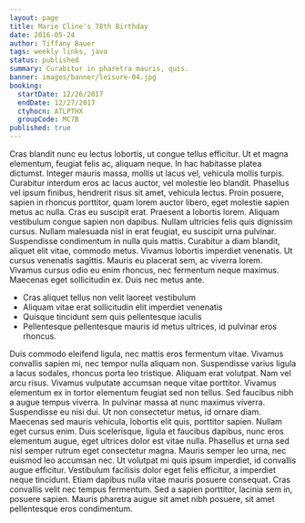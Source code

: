 ```yaml
---
layout: page
title: Marie Cline's 78th Birthday
date: 2016-05-24
author: Tiffany Bauer
tags: weekly links, java
status: published
summary: Curabitur in pharetra mauris, quis.
banner: images/banner/leisure-04.jpg
booking:
  startDate: 12/26/2017
  endDate: 12/27/2017
  ctyhocn: ATLPTHX
  groupCode: MC7B
published: true
---
```

Cras blandit nunc eu lectus lobortis, ut congue tellus efficitur. Ut et magna elementum, feugiat felis ac, aliquam neque. In hac habitasse platea dictumst. Integer mauris massa, mollis ut lacus vel, vehicula mollis turpis. Curabitur interdum eros ac lacus auctor, vel molestie leo blandit. Phasellus vel ipsum finibus, hendrerit risus sit amet, vehicula lectus. Proin posuere, sapien in rhoncus porttitor, quam lorem auctor libero, eget molestie sapien metus ac nulla. Cras eu suscipit erat. Praesent a lobortis lorem. Aliquam vestibulum congue sapien non dapibus. Nullam ultricies felis quis dignissim cursus. Nullam malesuada nisl in erat feugiat, eu suscipit urna pulvinar.
Suspendisse condimentum in nulla quis mattis. Curabitur a diam blandit, aliquet elit vitae, commodo metus. Vivamus lobortis imperdiet venenatis. Ut cursus venenatis sagittis. Mauris eu placerat sem, ac viverra lorem. Vivamus cursus odio eu enim rhoncus, nec fermentum neque maximus. Maecenas eget sollicitudin ex. Duis nec metus ante.

* Cras aliquet tellus non velit laoreet vestibulum
* Aliquam vitae erat sollicitudin elit imperdiet venenatis
* Quisque tincidunt sem quis pellentesque iaculis
* Pellentesque pellentesque mauris id metus ultrices, id pulvinar eros rhoncus.

Duis commodo eleifend ligula, nec mattis eros fermentum vitae. Vivamus convallis sapien mi, nec tempor nulla aliquam non. Suspendisse varius ligula a lacus sodales, rhoncus porta leo tristique. Aliquam erat volutpat. Nam vel arcu risus. Vivamus vulputate accumsan neque vitae porttitor. Vivamus elementum ex in tortor elementum feugiat sed non tellus.
Sed faucibus nibh a augue tempus viverra. In pulvinar massa at nunc maximus viverra. Suspendisse eu nisi dui. Ut non consectetur metus, id ornare diam. Maecenas sed mauris vehicula, lobortis elit quis, porttitor sapien. Nullam eget cursus enim. Duis scelerisque, ligula et faucibus dapibus, nunc eros elementum augue, eget ultrices dolor est vitae nulla. Phasellus et urna sed nisl semper rutrum eget consectetur magna. Mauris semper leo urna, nec euismod leo accumsan nec. Ut volutpat mi quis ipsum imperdiet, id convallis augue efficitur. Vestibulum facilisis dolor eget felis efficitur, a imperdiet neque tincidunt. Etiam dapibus nulla vitae mauris posuere consequat. Cras convallis velit nec tempus fermentum. Sed a sapien porttitor, lacinia sem in, posuere sapien. Mauris pharetra augue sit amet nibh posuere, sit amet pellentesque eros condimentum.
